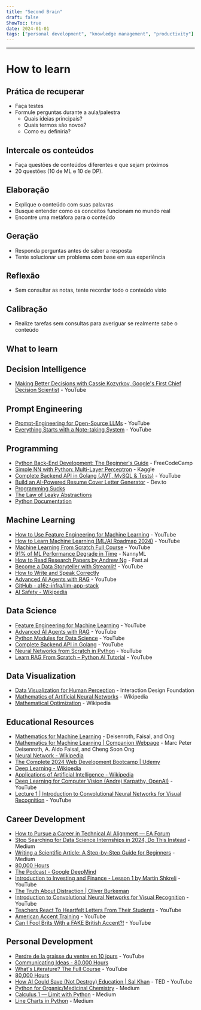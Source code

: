 ```yaml
---
title: "Second Brain"
draft: false
ShowToc: true
date: 2024-01-01
tags: ["personal development", "knowledge management", "productivity"]
---
```


---

# How to learn

## Prática de recuperar
- Faça testes
- Formule perguntas durante a aula/palestra
  - Quais ideias principais?
  - Quais termos são novos?
  - Como eu definiria?

## Intercale os conteúdos
- Faça questões de conteúdos diferentes e que sejam próximos
- 20 questões (10 de ML e 10 de DP).

## Elaboração
- Explique o conteúdo com suas palavras
- Busque entender como os conceitos funcionam no mundo real
- Encontre uma metáfora para o conteúdo

## Geração
- Responda perguntas antes de saber a resposta
- Tente solucionar um problema com base em sua experiência

## Reflexão
- Sem consultar as notas, tente recordar todo o conteúdo visto

## Calibração
- Realize tarefas sem consultas para averiguar se realmente sabe o conteúdo

## What to learn

## Decision Intelligence
- [Making Better Decisions with Cassie Kozyrkov, Google's First Chief Decision Scientist](https://www.youtube.com/watch?v=h0gbw-Ur_do) - YouTube

## Prompt Engineering
- [Prompt-Engineering for Open-Source LLMs](https://www.youtube.com/watch?v=OgO1gpXSUzU) - YouTube
- [Everything Starts with a Note-taking System](https://www.youtube.com/watch?v=OgO1gpXSUzU) - YouTube

## Programming
- [Python Back-End Development: The Beginner's Guide](https://www.freecodecamp.org/news/python-back-end-development-the-beginners-guide/) - FreeCodeCamp
- [Simple NN with Python: Multi-Layer Perceptron](https://www.kaggle.com/code/androbomb/simple-nn-with-python-multi-layer-perceptron/notebook#Neural-Network) - Kaggle
- [Complete Backend API in Golang (JWT, MySQL & Tests)](https://www.youtube.com/watch?v=h0gbw-Ur_do) - YouTube
- [Build an AI-Powered Resume Cover Letter Generator](https://dev.to/copilotkit/build-an-ai-powered-resume-cover-letter-generator-copilotkit-langchain-tavily-nextjs-1nkc) - Dev.to
- [Programming Sucks](https://www.stilldrinking.org/programming-sucks)
- [The Law of Leaky Abstractions](https://www.joelonsoftware.com/2002/11/11/the-law-of-leaky-abstractions/)
- [Python Documentation](https://docs.python.org/pt-br/3/library/index.html)

## Machine Learning
- [How to Use Feature Engineering for Machine Learning](https://www.youtube.com/watch?v=OgO1gpXSUzU) - YouTube
- [How to Learn Machine Learning (ML/AI Roadmap 2024)](https://www.youtube.com/watch?v=h0gbw-Ur_do) - YouTube
- [Machine Learning From Scratch Full Course](https://www.youtube.com/watch?v=h0gbw-Ur_do) - YouTube
- [91% of ML Performance Degrade in Time](https://www.nannyml.com/blog/91-of-ml-perfomance-degrade-in-time) - NannyML
- [How to Read Research Papers by Andrew Ng](https://forums.fast.ai/t/how-to-read-research-papers-andrew-ng/66892) - Fast.ai
- [Become a Data Storyteller with Streamlit!](https://www.youtube.com/watch?v=h0gbw-Ur_do) - YouTube
- [How to Write and Speak Correctly](https://fr.singlelogin.re/book/1941685/b08d78/how-to-write-and-speak-correctly.html?dsource=recommend)
- [Advanced AI Agents with RAG](https://www.youtube.com/watch?v=h0gbw-Ur_do) - YouTube
- [GitHub - a16z-infra/llm-app-stack](https://github.com/Avaiga/taipy)
- [AI Safety - Wikipedia](https://en.wikipedia.org/wiki/AI_safety)

## Data Science
- [Feature Engineering for Machine Learning](https://www.youtube.com/watch?v=OgO1gpXSUzU) - YouTube
- [Advanced AI Agents with RAG](https://www.youtube.com/watch?v=h0gbw-Ur_do) - YouTube
- [Python Modules for Data Science](https://www.youtube.com/watch?v=h0gbw-Ur_do) - YouTube
- [Complete Backend API in Golang](https://www.youtube.com/watch?v=h0gbw-Ur_do) - YouTube
- [Neural Networks from Scratch in Python](https://www.youtube.com/watch?v=h0gbw-Ur_do) - YouTube
- [Learn RAG From Scratch – Python AI Tutorial](https://www.youtube.com/watch?v=h0gbw-Ur_do) - YouTube

## Data Visualization
- [Data Visualization for Human Perception](https://www.interaction-design.org/literature/book/the-encyclopedia-of-human-computer-interaction-2nd-ed/data-visualization-for-human-perception?refresh=true%3Frefresh%3Dtrue) - Interaction Design Foundation
- [Mathematics of Artificial Neural Networks](https://en.wikipedia.org/wiki/Mathematics_of_artificial_neural_networks) - Wikipedia
- [Mathematical Optimization](https://en.wikipedia.org/wiki/Mathematical_optimization) - Wikipedia

## Educational Resources
- [Mathematics for Machine Learning](https://mml-book.github.io/) - Deisenroth, Faisal, and Ong
- [Mathematics for Machine Learning | Companion Webpage](https://mml-book.github.io/) - Marc Peter Deisenroth, A. Aldo Faisal, and Cheng Soon Ong
- [Neural Network - Wikipedia](https://en.wikipedia.org/wiki/Neural_network)
- [The Complete 2024 Web Development Bootcamp | Udemy](https://www.udemy.com/course/the-complete-web-development-bootcamp/)
- [Deep Learning - Wikipedia](https://en.wikipedia.org/wiki/Deep_learning)
- [Applications of Artificial Intelligence - Wikipedia](https://en.wikipedia.org/wiki/Applications_of_artificial_intelligence)
- [Deep Learning for Computer Vision (Andrej Karpathy, OpenAI)](https://www.youtube.com/watch?v=h0gbw-Ur_do) - YouTube
- [Lecture 1 | Introduction to Convolutional Neural Networks for Visual Recognition](https://www.youtube.com/watch?v=h0gbw-Ur_do) - YouTube

## Career Development
- [How to Pursue a Career in Technical AI Alignment — EA Forum](https://www.effectivealtruism.org/articles/how-to-pursue-a-career-in-technical-ai-alignment/)
- [Stop Searching for Data Science Internships in 2024, Do This Instead](https://www.medium.com/) - Medium
- [Writing a Scientific Article: A Step-by-Step Guide for Beginners](https://www.medium.com/) - Medium
- [80,000 Hours](https://80000hours.org/)
- [The Podcast - Google DeepMind](https://www.google.com/)
- [Introduction to Investing and Finance - Lesson 1 by Martin Shkreli](https://www.youtube.com/watch?v=h0gbw-Ur_do) - YouTube
- [The Truth About Distraction | Oliver Burkeman](https://www.oliverburkeman.com/)
- [Introduction to Convolutional Neural Networks for Visual Recognition](https://www.youtube.com/watch?v=h0gbw-Ur_do) - YouTube
- [Teachers React To Heartfelt Letters From Their Students](https://www.youtube.com/watch?v=h0gbw-Ur_do) - YouTube
- [American Accent Training](https://www.youtube.com/watch?v=h0gbw-Ur_do) - YouTube
- [Can I Fool Brits With a FAKE British Accent?!](https://www.youtube.com/watch?v=h0gbw-Ur_do) - YouTube

## Personal Development
- [Perdre de la graisse du ventre en 10 jours](https://www.youtube.com/watch?v=h0gbw-Ur_do) - YouTube
- [Communicating Ideas - 80,000 Hours](https://80000hours.org/)
- [What's Literature? The Full Course](https://www.youtube.com/watch?v=h0gbw-Ur_do) - YouTube
- [80,000 Hours](https://80000hours.org/)
- [How AI Could Save (Not Destroy) Education | Sal Khan](https://www.youtube.com/watch?v=h0gbw-Ur_do) - TED - YouTube
- [Python for Organic/Medicinal Chemistry](https://www.medium.com/) - Medium
- [Calculus 1 — Limit with Python](https://www.medium.com/) - Medium
- [Line Charts in Python](https://www.medium.com/) - Medium


